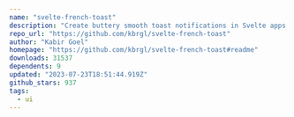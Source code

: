 ```yaml
---
name: "svelte-french-toast"
description: "Create buttery smooth toast notifications in Svelte apps."
repo_url: "https://github.com/kbrgl/svelte-french-toast"
author: "Kabir Goel"
homepage: "https://github.com/kbrgl/svelte-french-toast#readme"
downloads: 31537
dependents: 9
updated: "2023-07-23T18:51:44.919Z"
github_stars: 937
tags: 
  - ui
---
```

